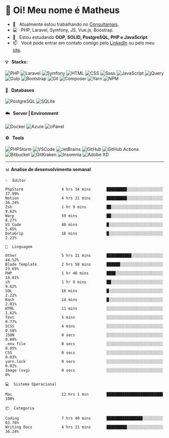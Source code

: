 # 👋 Oi! Meu nome é Matheus

- 🔭 &nbsp; Atualmente estou trabalhando no [Consultamais](https://consultamais.com.br/).
- 💻 &nbsp; PHP, Laravel, Symfony, JS, Vue.js, Boostrap.
- 🌱 &nbsp; Estou estudando **OOP, SOLID, PostgreSQL, PHP e JavaScript**.
- 📫 &nbsp; Você pode entrar em contato comigo pelo [LinkedIn](https://www.linkedin.com/in/matheuscamargoxavier/) ou pelo meu [site](https://matheuscamargo.co).

#### 💡 &nbsp; Stacks:
![PHP](https://img.shields.io/badge/-PHP-777BB4?&logo=php&logoColor=FFFFFF)
![Laravel](https://img.shields.io/badge/-Laravel-FF2D20?&logo=laravel&logoColor=FFFFFF)
![Symfony](https://img.shields.io/badge/-Symfony-000000?&logo=symfony&logoColor=FFFFFF)
![HTML](https://img.shields.io/badge/-HTML-E34F26?&logo=html5&logoColor=FFFFFF)
![CSS](https://img.shields.io/badge/-CSS-1572B6?&logo=css3&logoColor=FFFFFF)
![Sass](https://img.shields.io/badge/-Sass-CC6699?&logo=sass&logoColor=FFFFFF)
![JavaScript](https://img.shields.io/badge/-JavaScript-F7DF1E?&logo=javascript&logoColor=FFFFFF)
![jQuery](https://img.shields.io/badge/-jQuery-0769AD?&logo=jquery&logoColor=FFFFFF)
![Gulp](https://img.shields.io/badge/-Gulp-CF4647?&logo=gulp&logoColor=FFFFFF)
![Bootstrap](https://img.shields.io/badge/-Bootstrap-7952B3?&logo=bootstrap&logoColor=FFFFFF)
![Git](https://img.shields.io/badge/-Git-F05032?&logo=git&logoColor=FFFFFF)
![Composer](https://img.shields.io/badge/-Composer-885630?&logo=composer&logoColor=FFFFFF)
![Yarn](https://img.shields.io/badge/-Yarn-2C8EBB?&logo=yarn&logoColor=FFFFFF)
![NPM](https://img.shields.io/badge/-npm-CB3837?&logo=npm&logoColor=FFFFFF)

#### 💾 &nbsp; Databases
![PostgreSQL](https://img.shields.io/badge/-PostgreSQL-336791?&logo=PostgreSQL&logoColor=FFFFFF)
![SQLite](https://img.shields.io/badge/-SQLite-003B57?&logo=SQLite&logoColor=FFFFFF)

#### ☁️ &nbsp; Server | Environment
![Docker](https://img.shields.io/badge/-Docker-2496ED?&logo=docker&logoColor=FFFFFF)
![Azure](https://img.shields.io/badge/-Azure-0089D6?&logo=microsoft%20azure&logoColor=FFFFFF)
![cPanel](https://img.shields.io/badge/-cPanel-FF6C2C?&logo=cpanel&logoColor=FFFFFF)

#### ⚙️ &nbsp; Tools
![PHPStorm](https://img.shields.io/badge/-PHPStorm-000000?&logo=PHPStorm&logoColor=FFFFFF)
![VSCode](https://img.shields.io/badge/-VSCode-007ACC?&logo=Visual%20Studio%20Code&logoColor=FFFFFF) 
![JetBrains](https://img.shields.io/badge/-JetBrains-000000?&logo=jetbrains&logoColor=FFFFFF) 
![GitHub](https://img.shields.io/badge/-GitHub-181717?&logo=github&logoColor=FFFFFF) 
![GitHub Actions](https://img.shields.io/badge/-GitHub%20Actions-181717?&logo=GitHub%20Actions&logoColor=FFFFFF) 
![Bitbucket](https://img.shields.io/badge/-Bitbucket-0052CC?&logo=bitbucket&logoColor=FFFFFF)
![GitKraken](https://img.shields.io/badge/-GitKraken-179287?&logo=GitKraken&logoColor=FFFFFF)
![Insomnia](https://img.shields.io/badge/-Insomnia-5849BE?&logo=Insomnia&logoColor=FFFFFF)
![Adobe XD](https://img.shields.io/badge/-Adobe%20XD-FF61F6?&logo=adobe%20xd&logoColor=FFFFFF) 
_______

📊  **Analise de desenvolvimento semanal**
```text
💡  Editor

PhpStorm                 4 hrs 34 mins       █████████░░░░░░░░░░░░░░░░     37.99%
Notion                   4 hrs 21 mins       █████████░░░░░░░░░░░░░░░░     36.24%
Zsh                      1 hr 9 mins         ██░░░░░░░░░░░░░░░░░░░░░░░      9.62%
Warp                     59 mins             ██░░░░░░░░░░░░░░░░░░░░░░░      8.27%
VS Code                  40 mins             █░░░░░░░░░░░░░░░░░░░░░░░░      5.65%
DataGrip                 16 mins             █░░░░░░░░░░░░░░░░░░░░░░░░      2.22%
```
```text
💬  Linguagem

Other                    5 hrs 21 mins       ███████████░░░░░░░░░░░░░░     44.52%
Blade Template           2 hrs 50 mins       ██████░░░░░░░░░░░░░░░░░░░     23.65%
PHP                      1 hr 46 mins        ████░░░░░░░░░░░░░░░░░░░░░     14.81%
sh                       1 hr 9 mins         ██░░░░░░░░░░░░░░░░░░░░░░░      9.62%
SQL                      16 mins             █░░░░░░░░░░░░░░░░░░░░░░░░      2.22%
Bash                     14 mins             █░░░░░░░░░░░░░░░░░░░░░░░░      2.01%
HTML                     11 mins             ░░░░░░░░░░░░░░░░░░░░░░░░░      1.62%
Text                     5 mins              ░░░░░░░░░░░░░░░░░░░░░░░░░      0.77%
SCSS                     4 mins              ░░░░░░░░░░░░░░░░░░░░░░░░░      0.58%
JSON                     0 secs              ░░░░░░░░░░░░░░░░░░░░░░░░░      0.08%
.env file                0 secs              ░░░░░░░░░░░░░░░░░░░░░░░░░      0.05%
CSS                      0 secs              ░░░░░░░░░░░░░░░░░░░░░░░░░      0.03%
yarn.lock                0 secs              ░░░░░░░░░░░░░░░░░░░░░░░░░      0.02%
Image (svg)              0 secs              ░░░░░░░░░░░░░░░░░░░░░░░░░         0%
```
```text
💻  Sistema Operacional

Mac                      12 hrs 1 min        █████████████████████████       100%
```
```text
📦  Categoria

Coding                   7 hrs 40 mins       ████████████████░░░░░░░░░     63.76%
Writing Docs             4 hrs 21 mins       █████████░░░░░░░░░░░░░░░░     36.24%
```
